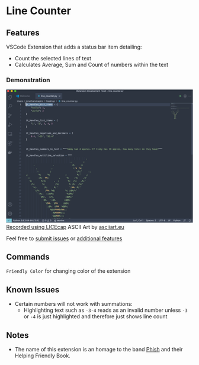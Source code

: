 # Line Counter

## Features
VSCode Extension that adds a status bar item detailing:
* Count the selected lines of text
* Calculates Average, Sum and Count of numbers within the text

### Demonstration
![main features](images/linecounter.gif)
[Recorded using LICEcap](https://www.cockos.com/licecap/)
ASCII Art by [asciiart.eu](https://www.asciiart.eu/plants/other)

Feel free to [submit issues](https://github.com/shapiroj18/helping-friendly-counter/issues) or [additional features](https://github.com/shapiroj18/helping-friendly-counter/pulls)

## Commands
`Friendly Color` for changing color of the extension

## Known Issues
* Certain numbers will not work with summations:
  * Highlighting text such as `-3-4` reads as an invalid number unless `-3` or `-4` is just highlighted and therefore just shows line count

## Notes
* The name of this extension is an homage to the band [Phish](https://phish.net/) and their Helping Friendly Book.